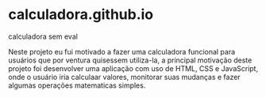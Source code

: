 # calculadora.github.io
calculadora sem eval


Neste projeto eu fui motivado a fazer uma calculadora funcional para usuários que por ventura quisessem utiliza-la, a principal motivação deste projeto foi desenvolver uma
aplicação com uso de HTML, CSS e JavaScript, onde o usuário iria calculaar valores, monitorar suas mudanças e fazer algumas operações matematicas simples.
